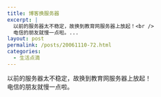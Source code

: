 ```yaml
---
title: 博客换服务器
excerpt: |
  以前的服务器太不稳定，故换到教育网服务器上放起！<br />
  电信的朋友就慢一点啦。...
layout: post
permalink: /posts/20061110-72.html
categories:
  - 生活点滴
---
```

以前的服务器太不稳定，故换到教育网服务器上放起！  
电信的朋友就慢一点啦。
